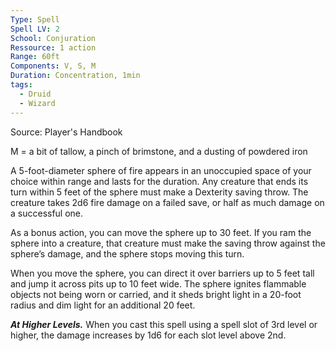 ```yaml
---
Type: Spell
Spell LV: 2
School: Conjuration
Ressource: 1 action
Range: 60ft
Components: V, S, M
Duration: Concentration, 1min
tags:
  - Druid
  - Wizard
---
```

Source: Player's Handbook

M = a bit of tallow, a pinch of brimstone, and a dusting of powdered iron

A 5-foot-diameter sphere of fire appears in an unoccupied space of your choice within range and lasts for the duration. Any creature that ends its turn within 5 feet of the sphere must make a Dexterity saving throw. The creature takes 2d6 fire damage on a failed save, or half as much damage on a successful one.

As a bonus action, you can move the sphere up to 30 feet. If you ram the sphere into a creature, that creature must make the saving throw against the sphere’s damage, and the sphere stops moving this turn.

When you move the sphere, you can direct it over barriers up to 5 feet tall and jump it across pits up to 10 feet wide. The sphere ignites flammable objects not being worn or carried, and it sheds bright light in a 20-foot radius and dim light for an additional 20 feet.

**_At Higher Levels._** When you cast this spell using a spell slot of 3rd level or higher, the damage increases by 1d6 for each slot level above 2nd.